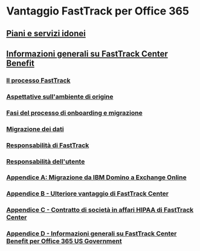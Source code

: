 # Vantaggio FastTrack per Office 365
## [Piani e servizi idonei](eligible-services-and-plans.md)
## [Informazioni generali su FastTrack Center Benefit](fasttrack-benefit-overview.md)
### [Il processo FastTrack](fasttrack-process.md)
### [Aspettative sull'ambiente di origine](source-environment-expectations.md)
### [Fasi del processo di onboarding e migrazione](onboarding-and-migration.md)
### [Migrazione dei dati](data-migration.md)
### [Responsabilità di FastTrack](fasttrack-responsibilities.md)
### [Responsabilità dell'utente](your-responsibilities.md)
### [Appendice A: Migrazione da IBM Domino a Exchange Online](from-ibm-domino-to-exchange-online.md)
### [Appendice B - Ulteriore vantaggio di FastTrack Center](fasttrack-additional-benefits.md)
### [Appendice C - Contratto di società in affari HIPAA di FastTrack Center](hipaa-business-associate-agreement.md)
### [Appendice D - Informazioni generali su FastTrack Center Benefit per Office 365 US Government](US-Gov-appendix-overview.md)
